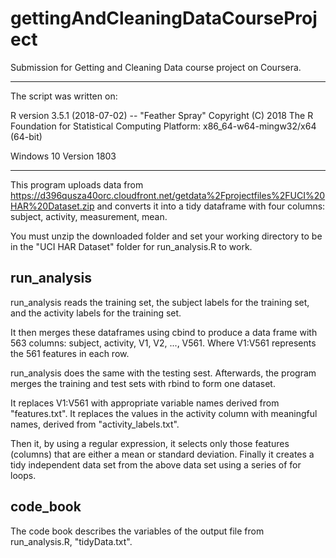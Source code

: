 # gettingAndCleaningDataCourseProject
Submission for Getting and Cleaning Data course project on Coursera.

--------------------------------------------------------------
The script was written on: 

R version 3.5.1 (2018-07-02) -- "Feather Spray"
Copyright (C) 2018 The R Foundation for Statistical Computing
Platform: x86_64-w64-mingw32/x64 (64-bit)

Windows 10 Version 1803

--------------------------------------------------------------

This program uploads data from https://d396qusza40orc.cloudfront.net/getdata%2Fprojectfiles%2FUCI%20HAR%20Dataset.zip
and converts it into a tidy dataframe with four columns: subject, activity, measurement, mean.

You must unzip the downloaded folder and set your working directory to be in the "UCI HAR Dataset" folder for run_analysis.R to work.

<h2> run_analysis </h2>

run_analysis reads the training set, the subject labels for the training set, and the activity labels for the training set. 

It then merges these dataframes using cbind to produce a data frame with 563 columns: subject, activity, V1, V2, ..., V561. Where V1:V561 represents the 561 features in each row. 
  
run_analysis does the same with the testing sest. Afterwards, the program merges the training and test sets with rbind to form one dataset.

It replaces V1:V561 with appropriate variable names derived from "features.txt". It replaces the values in the activity column with meaningful names, derived from "activity_labels.txt".

Then it, by using a regular expression, it selects only those features (columns) that are either a mean or standard deviation.
Finally it creates a tidy independent data set from the above data set using a series of for loops.

<h2> code_book </h2>
The code book describes the variables of the output file from run_analysis.R, "tidyData.txt".
